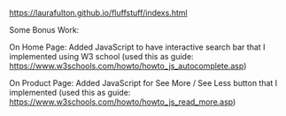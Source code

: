 https://laurafulton.github.io/fluffstuff/indexs.html

Some Bonus Work:

  On Home Page:
  Added JavaScript to have interactive search bar that I implemented using W3 school  (used this as guide: https://www.w3schools.com/howto/howto_js_autocomplete.asp)
  
  On Product Page:
  Added JavaScript for See More / See Less button that I implemented (used this as guide: https://www.w3schools.com/howto/howto_js_read_more.asp) 
  
  
